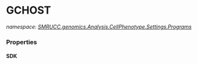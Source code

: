 ﻿# GCHOST
_namespace: [SMRUCC.genomics.Analysis.CellPhenotype.Settings.Programs](./index.md)_






### Properties

#### SDK

